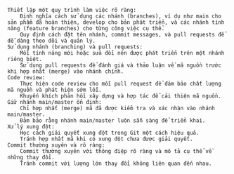 
    Thiết lập một quy trình làm việc rõ ràng:
        Định nghĩa cách sử dụng các nhánh (branches), ví dụ như main cho sản phẩm đã hoàn thiện, develop cho bản phát triển, và các nhánh tính năng (feature branches) cho từng công việc cụ thể.
        Quy định cách đặt tên nhánh, commit messages, và pull requests để dễ dàng theo dõi và quản lý.
    Sử dụng nhánh (branching) và pull requests:
        Mỗi tính năng mới hoặc sửa đổi nên được phát triển trên một nhánh riêng biệt.
        Sử dụng pull requests để đánh giá và thảo luận về mã nguồn trước khi hợp nhất (merge) vào nhánh chính.
    Code review:
        Thực hiện code review cho mỗi pull request để đảm bảo chất lượng mã nguồn và phát hiện sớm lỗi.
        Khuyến khích phản hồi xây dựng và hợp tác để cải thiện mã nguồn.
    Giữ nhánh main/master ổn định:
        Chỉ hợp nhất (merge) mã đã được kiểm tra và xác nhận vào nhánh main/master.
        Đảm bảo rằng nhánh main/master luôn sẵn sàng để triển khai.
    Xử lý xung đột:
        Học cách giải quyết xung đột trong Git một cách hiệu quả.
        Tránh hợp nhất mã khi có xung đột chưa được giải quyết.
    Commit thường xuyên và rõ ràng:
        Commit thường xuyên với thông điệp rõ ràng và mô tả cụ thể về những thay đổi.
        Tránh commit với lượng lớn thay đổi không liên quan đến nhau.
